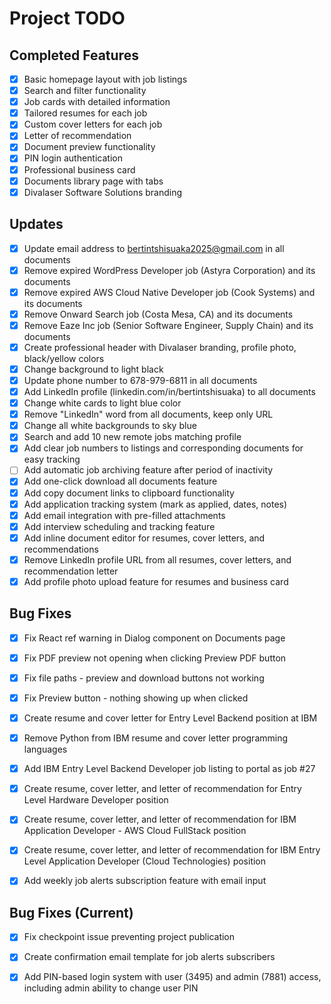 # Project TODO

## Completed Features
- [x] Basic homepage layout with job listings
- [x] Search and filter functionality
- [x] Job cards with detailed information
- [x] Tailored resumes for each job
- [x] Custom cover letters for each job
- [x] Letter of recommendation
- [x] Document preview functionality
- [x] PIN login authentication
- [x] Professional business card
- [x] Documents library page with tabs
- [x] Divalaser Software Solutions branding

## Updates
- [x] Update email address to bertintshisuaka2025@gmail.com in all documents
- [x] Remove expired WordPress Developer job (Astyra Corporation) and its documents
- [x] Remove expired AWS Cloud Native Developer job (Cook Systems) and its documents
- [x] Remove Onward Search job (Costa Mesa, CA) and its documents
- [x] Remove Eaze Inc job (Senior Software Engineer, Supply Chain) and its documents
- [x] Create professional header with Divalaser branding, profile photo, black/yellow colors
- [x] Change background to light black
- [x] Update phone number to 678-979-6811 in all documents
- [x] Add LinkedIn profile (linkedin.com/in/bertintshisuaka) to all documents
- [x] Change white cards to light blue color
- [x] Remove "LinkedIn" word from all documents, keep only URL
- [x] Change all white backgrounds to sky blue
- [x] Search and add 10 new remote jobs matching profile
- [x] Add clear job numbers to listings and corresponding documents for easy tracking
- [ ] Add automatic job archiving feature after period of inactivity
- [x] Add one-click download all documents feature
- [x] Add copy document links to clipboard functionality
- [x] Add application tracking system (mark as applied, dates, notes)
- [x] Add email integration with pre-filled attachments
- [x] Add interview scheduling and tracking feature
- [x] Add inline document editor for resumes, cover letters, and recommendations
- [x] Remove LinkedIn profile URL from all resumes, cover letters, and recommendation letter
- [x] Add profile photo upload feature for resumes and business card

## Bug Fixes
- [x] Fix React ref warning in Dialog component on Documents page
- [x] Fix PDF preview not opening when clicking Preview PDF button
- [x] Fix file paths - preview and download buttons not working
- [x] Fix Preview button - nothing showing up when clicked


- [x] Create resume and cover letter for Entry Level Backend position at IBM


- [x] Remove Python from IBM resume and cover letter programming languages


- [x] Add IBM Entry Level Backend Developer job listing to portal as job #27


- [x] Create resume, cover letter, and letter of recommendation for Entry Level Hardware Developer position


- [x] Create resume, cover letter, and letter of recommendation for IBM Application Developer - AWS Cloud FullStack position


- [x] Create resume, cover letter, and letter of recommendation for IBM Entry Level Application Developer (Cloud Technologies) position



- [x] Add weekly job alerts subscription feature with email input

## Bug Fixes (Current)
- [x] Fix checkpoint issue preventing project publication


- [x] Create confirmation email template for job alerts subscribers


- [x] Add PIN-based login system with user (3495) and admin (7881) access, including admin ability to change user PIN

